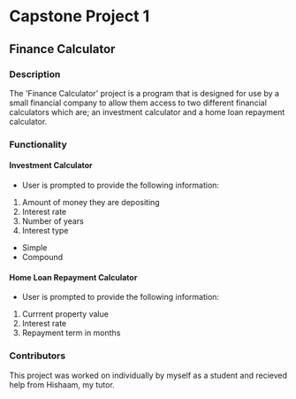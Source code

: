 # Capstone Project 1

## Finance Calculator  

### Description

The 'Finance Calculator' project is a program that is designed for use by a small financial company to allow them access to two different financial calculators which are; an investment calculator and a home loan repayment calculator.

### Functionality

#### Investment Calculator
* User is prompted to provide the following information:
1. Amount of money they are depositing
2. Interest rate
3. Number of years
4. Interest type
  * Simple
  * Compound

#### Home Loan Repayment Calculator
* User is prompted to provide the following information:
1. Currrent property value
2. Interest rate
3. Repayment term in months

### Contributors

This project was worked on individually by myself as a student and recieved help from Hishaam, my tutor. 
